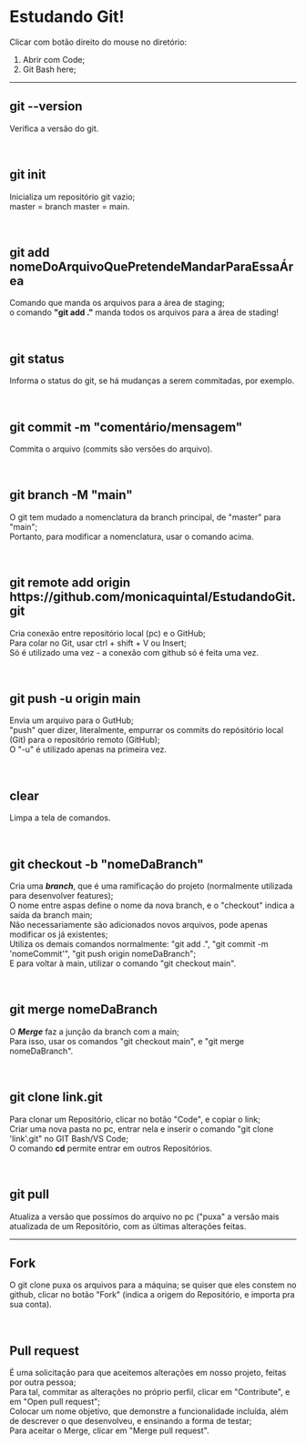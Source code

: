 <h1>Estudando Git!</h1>

Clicar com botão direito do mouse no diretório:

1. Abrir com Code;
2. Git Bash here;

<hr>

<h2>git --version</h2>
<p>Verifica a versão do git.</p>
<br>

<h2>git init</h2>
<p>Inicializa um repositório git vazio; <br>
master = branch master = main.</p>
<br>

<h2>git add nomeDoArquivoQuePretendeMandarParaEssaÁrea</h2>  
<p>Comando que manda os arquivos para a área de staging; <br>
o comando <strong>"git add ."</strong> manda todos os arquivos para a área de stading!</p>
<br>

<h2>git status</h2>
<p>Informa o status do git, se há mudanças a serem commitadas, por exemplo.</p>
<br>

<h2>git commit -m "comentário/mensagem"</h2>
<p>Commita o arquivo (commits são versões do arquivo).</p>
<br>

<h2>git branch -M "main"</h2>
<p>O git tem mudado a nomenclatura da branch principal, de "master" para "main"; <br>
Portanto, para modificar a nomenclatura, usar o comando acima.</p>
<br>

<h2>git remote add origin https://github.com/monicaquintal/EstudandoGit.git</h2>
<p>Cria conexão entre repositório local (pc) e o GitHub;<br>
Para colar no Git, usar ctrl + shift + V ou Insert;<br>
Só é utilizado uma vez - a conexão com github só é feita uma vez.</p>
<br>

<h2>git push -u origin main</h2>
<p>Envia um arquivo para o GutHub;<br>
"push" quer dizer, literalmente, empurrar os commits do repósitório local (Git) para o repositório remoto (GitHub);<br>
O "-u" é utilizado apenas na primeira vez.</p>
<br>

<h2>clear</h2>
<p>Limpa a tela de comandos.</p>
<br>

<h2>git checkout -b "nomeDaBranch"</h2>
<p>Cria uma <strong><em>branch</strong></em>, que é uma ramificação do projeto (normalmente utilizada para desenvolver features);<br>
O nome entre aspas define o nome da nova branch, e o "checkout" indica a saída da branch main;<br>
Não necessariamente são adicionados novos arquivos, pode apenas modificar os já existentes;<br>
Utiliza os demais comandos normalmente: "git add .", "git commit -m 'nomeCommit'", "git push origin nomeDaBranch";<br>
E para voltar à main, utilizar o comando "git checkout main". </p>
<br>

<h2>git merge nomeDaBranch</h2>
<p>O <em><strong>Merge</em></strong> faz a junção da branch com a main;<br>
Para isso, usar os comandos "git checkout main", e "git merge nomeDaBranch".<br>
</p>
<br>

<h2>git clone link.git</h2>
<p>Para clonar um Repositório, clicar no botão "Code", e copiar o link;<br>
Criar uma nova pasta no pc, entrar nela e inserir o comando "git clone 'link'.git" no GIT Bash/VS Code;<br>
O comando <em><strong></em>cd</strong> permite entrar em outros Repositórios.<br>
</p>
<br>

<h2>git pull</h2>
<p>Atualiza a versão que possímos do arquivo no pc ("puxa" a versão mais atualizada de um Repositório, com as últimas alterações feitas.</p>

<hr>

<h2>Fork</h2>
<p>O git clone puxa os arquivos para a máquina; se quiser que eles constem no github, clicar no botão "Fork" (indica a origem do Repositório, e importa pra sua conta).</p>
<br>

<h2>Pull request</h2>
<p>É uma solicitação para que aceitemos alterações em nosso projeto, feitas por outra pessoa;<br>
Para tal, commitar as alterações no próprio perfil, clicar em "Contribute", e em "Open pull request";<br>
Colocar um nome objetivo, que demonstre a funcionalidade incluída, além de descrever o que desenvolveu, e ensinando a forma de testar;<br>
Para aceitar o Merge, clicar em "Merge pull request".</p>